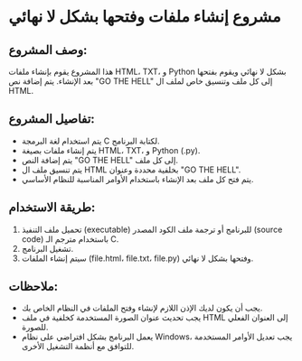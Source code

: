 # مشروع إنشاء ملفات وفتحها بشكل لا نهائي

## وصف المشروع:
هذا المشروع يقوم بإنشاء ملفات HTML، TXT، و Python بشكل لا نهائي ويقوم بفتحها بعد الإنشاء. يتم إضافة نص "GO THE HELL" إلى كل ملف وتنسيق خاص لملف ال HTML.

## تفاصيل المشروع:
- يتم استخدام لغة البرمجة C لكتابة البرنامج.
- يتم إنشاء ملفات بصيغة HTML، TXT، و Python (.py).
- يتم إضافة النص "GO THE HELL" إلى كل ملف.
- يتم تنسيق ملف ال HTML بخلفية محددة وعنوان "GO THE HELL".
- يتم فتح كل ملف بعد الإنشاء باستخدام الأوامر المناسبة للنظام الأساسي.

## طريقة الاستخدام:
1. تحميل ملف التنفيذ (executable) للبرنامج أو ترجمة ملف الكود المصدر (source code) باستخدام مترجم الـ C.
2. تشغيل البرنامج.
3. سيتم إنشاء الملفات (file.html، file.txt، file.py) وفتحها بشكل لا نهائي.

## ملاحظات:
- يجب أن يكون لديك الإذن اللازم لإنشاء وفتح الملفات في النظام الخاص بك.
- يجب تحديث عنوان الصورة المستخدمة كخلفية في ملف HTML إلى العنوان الفعلي للصورة.
- يعمل البرنامج بشكل افتراضي على نظام Windows، يجب تعديل الأوامر المستخدمة للتوافق مع أنظمة التشغيل الأخرى.

